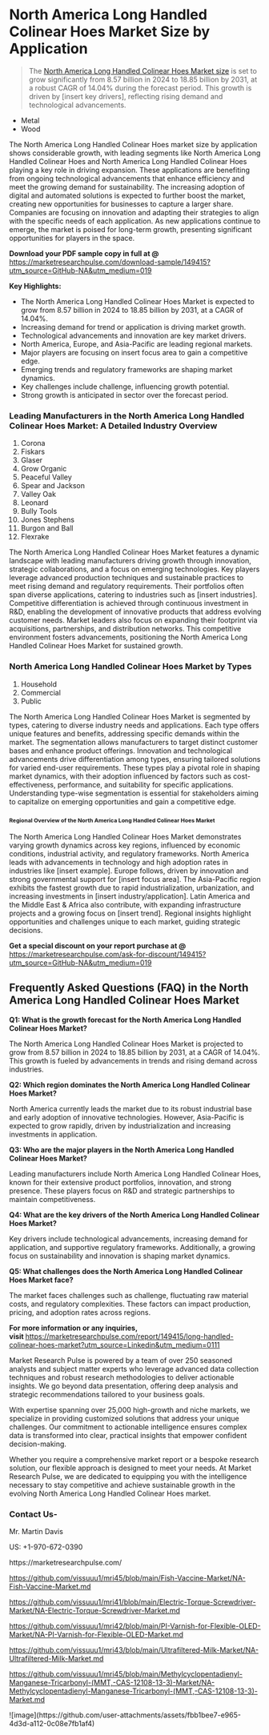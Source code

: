 <h1>North America Long Handled Colinear Hoes Market&nbsp;Size by Application</h1><blockquote><p>The <a href="https://marketresearchpulse.com/download-sample/149415?utm_source=GitHub-NA&amp;utm_medium=019">North America Long Handled Colinear Hoes Market size</a> is set to grow significantly from 8.57 billion in 2024 to 18.85 billion by 2031, at a robust CAGR of 14.04% during the forecast period. This growth is driven by [insert key drivers], reflecting rising demand and technological advancements.</p></blockquote><ul><li>Metal<li> Wood</li></ul><p>The North America Long Handled Colinear Hoes market size by application shows considerable growth, with leading segments like North America Long Handled Colinear Hoes and North America Long Handled Colinear Hoes playing a key role in driving expansion. These applications are benefiting from ongoing technological advancements that enhance efficiency and meet the growing demand for sustainability. The increasing adoption of digital and automated solutions is expected to further boost the market, creating new opportunities for businesses to capture a larger share. Companies are focusing on innovation and adapting their strategies to align with the specific needs of each application. As new applications continue to emerge, the market is poised for long-term growth, presenting significant opportunities for players in the space.</p><p><strong>Download your PDF sample copy in full at @ </strong><a href="https://marketresearchpulse.com/download-sample/149415?utm_source=GitHub-NA&amp;utm_medium=019">https://marketresearchpulse.com/download-sample/149415?utm_source=GitHub-NA&amp;utm_medium=019</a></p><p><strong>Key Highlights: </strong></p><ul><li>The North America Long Handled Colinear Hoes Market is expected to grow from 8.57 billion in 2024 to 18.85 billion by 2031, at a CAGR of 14.04%.</li><li>Increasing demand for trend or application is driving market growth.</li><li>Technological advancements and innovation are key market drivers.</li><li>North America, Europe, and Asia-Pacific are leading regional markets.</li><li>Major players are focusing on insert focus area to gain a competitive edge.</li><li>Emerging trends and regulatory frameworks are shaping market dynamics.</li><li>Key challenges include challenge, influencing growth potential.</li><li>Strong growth is anticipated in sector over the forecast period.</li></ul><h3>Leading Manufacturers in the North America Long Handled Colinear Hoes Market: A Detailed Industry Overview</h3><ol><li>Corona</li><li>Fiskars</li><li>Glaser</li><li>Grow Organic</li><li>Peaceful Valley</li><li>Spear and Jackson</li><li>Valley Oak</li><li>Leonard</li><li>Bully Tools</li><li>Jones Stephens</li><li>Burgon and Ball</li><li>Flexrake</li></ol><div class="flex max-w-full flex-col flex-grow"><div class="min-h-8 text-message flex w-full flex-col items-end gap-2 whitespace-normal break-words [.text-message+&amp;]:mt-5" dir="auto" data-message-author-role="assistant" data-message-id="fd8432e4-4910-450d-b182-61b7bfb0a01f" data-message-model-slug="gpt-4o"><div class="flex w-full flex-col gap-1 empty:hidden first:pt-[3px]"><div class="markdown prose w-full break-words dark:prose-invert light"><p>The North America Long Handled Colinear Hoes Market features a dynamic landscape with leading manufacturers driving growth through innovation, strategic collaborations, and a focus on emerging technologies. Key players leverage advanced production techniques and sustainable practices to meet rising demand and regulatory requirements. Their portfolios often span diverse applications, catering to industries such as [insert industries]. Competitive differentiation is achieved through continuous investment in R&amp;D, enabling the development of innovative products that address evolving customer needs. Market leaders also focus on expanding their footprint via acquisitions, partnerships, and distribution networks. This competitive environment fosters advancements, positioning the North America Long Handled Colinear Hoes Market for sustained growth.</p></div></div></div></div><h3>North America Long Handled Colinear Hoes Market by Types</h3><ol><li>Household<li> Commercial<li> Public</li></ol><div class="flex max-w-full flex-col flex-grow"><div class="min-h-8 text-message flex w-full flex-col items-end gap-2 whitespace-normal break-words [.text-message+&amp;]:mt-5" dir="auto" data-message-author-role="assistant" data-message-id="084470be-0bb7-4664-bddf-5156b4f41249" data-message-model-slug="gpt-4o-mini"><div class="flex w-full flex-col gap-1 empty:hidden first:pt-[3px]"><div class="markdown prose w-full break-words dark:prose-invert light"><p>The North America Long Handled Colinear Hoes Market is segmented by types, catering to diverse industry needs and applications. Each type offers unique features and benefits, addressing specific demands within the market. The segmentation allows manufacturers to target distinct customer bases and enhance product offerings. Innovation and technological advancements drive differentiation among types, ensuring tailored solutions for varied end-user requirements. These types play a pivotal role in shaping market dynamics, with their adoption influenced by factors such as cost-effectiveness, performance, and suitability for specific applications. Understanding type-wise segmentation is essential for stakeholders aiming to capitalize on emerging opportunities and gain a competitive edge.</p></div></div></div></div><h3><span style="font-size: 11px;">Regional Overview of the North America Long Handled Colinear Hoes Market</span></h3><div class="flex max-w-full flex-col flex-grow"><div class="min-h-8 text-message flex w-full flex-col items-end gap-2 whitespace-normal break-words [.text-message+&amp;]:mt-5" dir="auto" data-message-author-role="assistant" data-message-id="e9038762-ce64-4e30-91c9-9bd413514231" data-message-model-slug="gpt-4o-mini"><div class="flex w-full flex-col gap-1 empty:hidden first:pt-[3px]"><div class="markdown prose w-full break-words dark:prose-invert light"><p>The North America Long Handled Colinear Hoes Market demonstrates varying growth dynamics across key regions, influenced by economic conditions, industrial activity, and regulatory frameworks. North America leads with advancements in technology and high adoption rates in industries like [insert example]. Europe follows, driven by innovation and strong governmental support for [insert focus area]. The Asia-Pacific region exhibits the fastest growth due to rapid industrialization, urbanization, and increasing investments in [insert industry/application]. Latin America and the Middle East &amp; Africa also contribute, with expanding infrastructure projects and a growing focus on [insert trend]. Regional insights highlight opportunities and challenges unique to each market, guiding strategic decisions.</p></div></div></div></div><p><strong>Get a special discount on your report purchase at @ </strong><a href="https://marketresearchpulse.com/ask-for-discount/149415?utm_source=GitHub-NA&amp;utm_medium=019">https://marketresearchpulse.com/ask-for-discount/149415?utm_source=GitHub-NA&amp;utm_medium=019</a></p><h2>Frequently Asked Questions (FAQ) in the North America Long Handled Colinear Hoes Market</h2><p><strong>Q1: What is the growth forecast for the North America Long Handled Colinear Hoes Market?</strong></p><p>The North America Long Handled Colinear Hoes Market is projected to grow from 8.57 billion in 2024 to 18.85 billion by 2031, at a CAGR of 14.04%. This growth is fueled by advancements in trends and rising demand across industries.</p><p><strong>Q2: Which region dominates the North America Long Handled Colinear Hoes Market?</strong></p><p>North America currently leads the market due to its robust industrial base and early adoption of innovative technologies. However, Asia-Pacific is expected to grow rapidly, driven by industrialization and increasing investments in application.</p><p><strong>Q3: Who are the major players in the North America Long Handled Colinear Hoes Market?</strong></p><p>Leading manufacturers include North America Long Handled Colinear Hoes, known for their extensive product portfolios, innovation, and strong presence. These players focus on R&amp;D and strategic partnerships to maintain competitiveness.</p><p><strong>Q4: What are the key drivers of the North America Long Handled Colinear Hoes Market?</strong></p><p>Key drivers include technological advancements, increasing demand for application, and supportive regulatory frameworks. Additionally, a growing focus on sustainability and innovation is shaping market dynamics.</p><p><strong>Q5: What challenges does the North America Long Handled Colinear Hoes Market face?</strong></p><p>The market faces challenges such as challenge, fluctuating raw material costs, and regulatory complexities. These factors can impact production, pricing, and adoption rates across regions.</p><p><strong>For more information or any inquiries, visit&nbsp;</strong><a href="https://marketresearchpulse.com/report/149415/long-handled-colinear-hoes-market?utm_source=Linkedin&utm_medium=0111">https://marketresearchpulse.com/report/149415/long-handled-colinear-hoes-market?utm_source=Linkedin&utm_medium=0111</a></p><p>Market Research Pulse is powered by a team of over 250 seasoned analysts and subject matter experts who leverage advanced data collection techniques and robust research methodologies to deliver actionable insights. We go beyond data presentation, offering deep analysis and strategic recommendations tailored to your business goals.</p><p>With expertise spanning over 25,000 high-growth and niche markets, we specialize in providing customized solutions that address your unique challenges. Our commitment to actionable intelligence ensures complex data is transformed into clear, practical insights that empower confident decision-making.</p><p>Whether you require a comprehensive market report or a bespoke research solution, our flexible approach is designed to meet your needs. At Market Research Pulse, we are dedicated to equipping you with the intelligence necessary to stay competitive and achieve sustainable growth in the evolving North America Long Handled Colinear Hoes market.</p><h3><strong>Contact Us-</strong></h3><p>Mr. Martin Davis</p><p>US: +1-970-672-0390</p><p>https://marketresearchpulse.com/</p><p><a href="https://github.com/vissuuu1/mri45/blob/main/Fish-Vaccine-Market/NA-Fish-Vaccine-Market.md">https://github.com/vissuuu1/mri45/blob/main/Fish-Vaccine-Market/NA-Fish-Vaccine-Market.md</a></p><p><a href="https://github.com/vissuuu1/mri41/blob/main/Electric-Torque-Screwdriver-Market/NA-Electric-Torque-Screwdriver-Market.md">https://github.com/vissuuu1/mri41/blob/main/Electric-Torque-Screwdriver-Market/NA-Electric-Torque-Screwdriver-Market.md</a></p><p><a href="https://github.com/vissuuu1/mri42/blob/main/PI-Varnish-for-Flexible-OLED-Market/NA-PI-Varnish-for-Flexible-OLED-Market.md">https://github.com/vissuuu1/mri42/blob/main/PI-Varnish-for-Flexible-OLED-Market/NA-PI-Varnish-for-Flexible-OLED-Market.md</a></p><p><a href="https://github.com/vissuuu1/mri43/blob/main/Ultrafiltered-Milk-Market/NA-Ultrafiltered-Milk-Market.md">https://github.com/vissuuu1/mri43/blob/main/Ultrafiltered-Milk-Market/NA-Ultrafiltered-Milk-Market.md</a></p><p><a href="https://github.com/vissuuu1/mri45/blob/main/Methylcyclopentadienyl-Manganese-Tricarbonyl-(MMT,-CAS-12108-13-3)-Market/NA-Methylcyclopentadienyl-Manganese-Tricarbonyl-(MMT,-CAS-12108-13-3)-Market.md">https://github.com/vissuuu1/mri45/blob/main/Methylcyclopentadienyl-Manganese-Tricarbonyl-(MMT,-CAS-12108-13-3)-Market/NA-Methylcyclopentadienyl-Manganese-Tricarbonyl-(MMT,-CAS-12108-13-3)-Market.md</a></p>
![image](https://github.com/user-attachments/assets/fbb1bee7-e965-4d3d-a112-0c08e7fb1af4)
